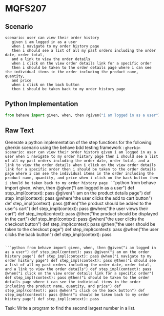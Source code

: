 # MQFS207
## Scenario
```gherkin
scenario: user can view their order history 
   given i am logged in as a user 
   when i navigate to my order history page 
   then i should see a list of all my past orders including the order date, order total, 
   and a link to view the order details 
   when i click on the view order details link for a specific order 
   then i should be taken to the order details page where i can see the individual items in the order including the product name, quantity, 
   and price 
   when i click on the back button 
   then i should be taken back to my order history page
```


## Python Implementation
```python
from behave import given, when, then @given("i am logged in as a user") def step_impl(context): pass @given("i am on the product details page") def step_impl(context): pass @when("the user clicks the add to cart button") def step_impl(context): pass @then("the product should be added to the user's cart") def step_impl(context): pass @when("the user views their cart") def step_impl(context): pass @then("the product should be displayed in the cart") def step_impl(context): pass @when("the user clicks the checkout button") def step_impl(context): pass @then("the user should be taken to the checkout page") def step_impl(context): pass @when("the user clicks the back button") def step_impl(context): pass
```


## Raw Text
Generate a python implementation of the step functions for the following gherkin scenario using the behave bdd testing framework : ```gherkin scenario: user can view their order history given i am logged in as a user when i navigate to my order history page then i should see a list of all my past orders including the order date, order total, and a link to view the order details when i click on the view order details link for a specific order then i should be taken to the order details page where i can see the individual items in the order including the product name, quantity, and price when i click on the back button then i should be taken back to my order history page ``` ```python from behave import given, when, then @given("i am logged in as a user") def step_impl(context): pass @given("i am on the product details page") def step_impl(context): pass @when("the user clicks the add to cart button") def step_impl(context): pass @then("the product should be added to the user's cart") def step_impl(context): pass @when("the user views their cart") def step_impl(context): pass @then("the product should be displayed in the cart") def step_impl(context): pass @when("the user clicks the checkout button") def step_impl(context): pass @then("the user should be taken to the checkout page") def step_impl(context): pass @when("the user clicks the back button") def step_impl(context): pass

```

```python from behave import given, when, then @given("i am logged in as a user") def step_impl(context): pass @given("i am on the order history page") def step_impl(context): pass @when("i navigate to my order history page") def step_impl(context): pass @then("i should see a list of all my past orders including the order date, order total, and a link to view the order details") def step_impl(context): pass @when("i click on the view order details link for a specific order") def step_impl(context): pass @then("i should be taken to the order details page where i can see the individual items in the order including the product name, quantity, and price") def step_impl(context): pass @when("i click on the back button") def step_impl(context): pass @then("i should be taken back to my order history page") def step_impl(context): pass
```
Task: Write a program to find the second largest number in a list.

